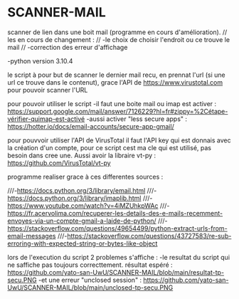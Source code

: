 # SCANNER-MAIL
scanner de lien dans une boit mail (programme en cours d'amélioration).
// les en cours de changement :
// -le choix de choisir l'endroit ou ce trouve le mail
// -correction des erreur d'affichage

-python version 3.10.4

le script à pour but de scanner le dernier mail recu, en prennat l'url (si une url ce trouve dans le contenut), grace l'API de https://www.virustotal.com pour pouvoir scanner l'URL

pour pouvoir utiliser le script
-il faut une boite mail ou imap est activer : https://support.google.com/mail/answer/7126229?hl=fr#zippy=%2Cétape-vérifier-quimap-est-activé
-aussi activer "less secure apps" : https://hotter.io/docs/email-accounts/secure-app-gmail/

pour pouvvoir utiliser l'API de VirusTotal il faut l'API key qui est donnais avec la création d'un compte, pour ce script cest ma cle qui est utilisé, pas besoin dans cree une.
Aussi avoir la libraire vt-py : https://github.com/VirusTotal/vt-py


programme realiser grace à ces differentes sources :

///-https://docs.python.org/3/library/email.html
///-https://docs.python.org/3/library/imaplib.html
///-https://www.youtube.com/watch?v=4iMZUhkpWAc
///-https://fr.acervolima.com/recuperer-les-details-des-e-mails-recemment-envoyes-via-un-compte-gmail-a-laide-de-python/
///-https://stackoverflow.com/questions/49654499/python-extract-urls-from-email-messages
///-https://stackoverflow.com/questions/43727583/re-sub-erroring-with-expected-string-or-bytes-like-object



lors de l'execution du script 2 problemes s'affiche :
-le resultat du script qui ne saffiche pas toujours correcttement. résultat espéré : https://github.com/yato-san-UwU/SCANNER-MAIL/blob/main/resultat-tp-secu.PNG
-et une erreur "unclosed session"  : https://github.com/yato-san-UwU/SCANNER-MAIL/blob/main/unclosed-tp-secu.PNG
